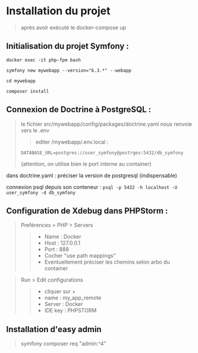 # Installation du projet

> après avoir exécuté le docker-compose up 

## Initialisation du projet Symfony : 

``docker exec -it php-fpm bash``

`` symfony new mywebapp --version="6.3.*" --webapp ``

`` cd mywebapp ``

`` composer install ``

## Connexion de Doctrine à PostgreSQL : 
> le fichier src/mywebapp/config/packages/doctrine.yaml nous renvoie vers le .env
>> editer /mywebapp/.env.local : 
> 
> `` DATABASE_URL=postgres://user_symfony@postrges:5432/db_symfony ``
> 
> (attention, on utilise bien le port interne au container)


dans doctrine.yaml : préciser la version de postgresql (indispensable)

connexion psql depuis son conteneur : ``psql -p 5432 -h localhost -U user_symfony -d db_symfony`` 

## Configuration de Xdebug dans PHPStorm :
> Preférences > PHP > Servers
> > - Name : Docker
> > - Host : 127.0.0.1
> > - Port : 888
> > - Cocher "use path mappings"
> > - Eventuellement préciser les chemins selon arbo du container

> Run > Edit configurations
> > - cliquer sur +
> > - name : my_app_remote
> > - Server : Docker
> > - IDE key : PHPSTORM

## Installation d'easy admin
> symfony composer req "admin:^4"

